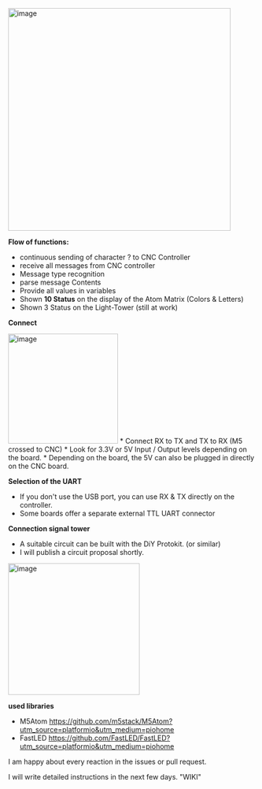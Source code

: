 <img width="452" alt="image" src="https://user-images.githubusercontent.com/39780457/220176753-2b03da7a-5c7c-4f4c-9efd-e3bda6e0efc4.png">


**Flow of functions:**
* continuous sending of character ? to CNC Controller
* receive all messages from CNC controller
* Message type recognition
* parse message Contents
* Provide all values in variables
* Shown **10 Status** on the display of the Atom Matrix (Colors & Letters)
* Shown 3 Status on the Light-Tower (still at work)

**Connect**

<img width="223" alt="image" src="https://user-images.githubusercontent.com/39780457/220160670-0b9d1765-2e1e-4385-9f77-221070fcda38.png">
* Connect RX to TX and TX to RX (M5 crossed to CNC)
* Look for 3.3V or 5V Input / Output levels depending on the board.
* Depending on the board, the 5V can also be plugged in directly on the CNC board.
 
**Selection of the UART**
* If you don't use the USB port, you can use RX & TX directly on the controller.
* Some boards offer a separate external TTL UART connector
 
**Connection signal tower**
* A suitable circuit can be built with the DiY Protokit. (or similar)
* I will publish a circuit proposal shortly.
<img width="267" alt="image" src="https://user-images.githubusercontent.com/39780457/220189643-b8c80646-0ddd-4f3d-9b02-51f869ac9268.png">
 
**used libraries**
* M5Atom https://github.com/m5stack/M5Atom?utm_source=platformio&utm_medium=piohome
* FastLED https://github.com/FastLED/FastLED?utm_source=platformio&utm_medium=piohome

I am happy about every reaction in the issues or pull request.

I will write detailed instructions in the next few days. "WIKI"
